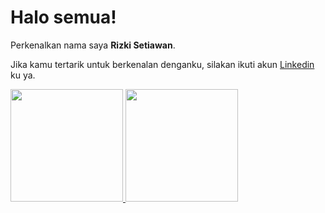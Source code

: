# Halo semua! 

Perkenalkan nama saya **Rizki Setiawan**.

Jika kamu tertarik untuk berkenalan denganku, silakan ikuti akun [Linkedin](https://www.linkedin.com/in/rizki-setiawan-983112198/) ku ya.

<p align="left">
<a href="https://github.com/Rizki-Setiawan">
  <img height="180em" src="https://github-readme-stats-eight-theta.vercel.app/api?username=Rizki-Setiawan&show_icons=true&theme=algolia&include_all_commits=true&count_private=true"/>
  <img height="180em" src="https://github-readme-stats-eight-theta.vercel.app/api/top-langs/?username=Rizki-Setiawan&layout=compact&langs_count=8&theme=algolia"/>
</a>
</p>

<!--
**Rizki-Setiawan/Rizki-Setiawan** is a ✨ _special_ ✨ repository because its `README.md` (this file) appears on your GitHub profile.

Here are some ideas to get you started:

- 🔭 I’m currently working on ...
- 🌱 I’m currently learning ...
- 👯 I’m looking to collaborate on ...
- 🤔 I’m looking for help with ...
- 💬 Ask me about ...
- 📫 How to reach me: ...
- 😄 Pronouns: ...
- ⚡ Fun fact: ...
-->
